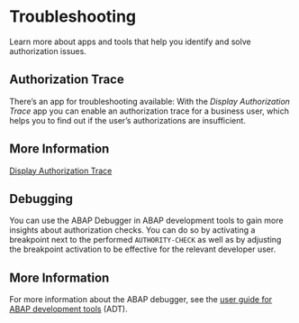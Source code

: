 <!-- loio4bc934be6436413ca94939f218329e82 -->

# Troubleshooting

Learn more about apps and tools that help you identify and solve authorization issues.

<a name="loio5c8c93185e084b33b8a5e9c55a249626"/>

<!-- loio5c8c93185e084b33b8a5e9c55a249626 -->

## Authorization Trace

There’s an app for troubleshooting available: With the *Display Authorization Trace* app you can enable an authorization trace for a business user, which helps you to find out if the user’s authorizations are insufficient.



<a name="loio5c8c93185e084b33b8a5e9c55a249626__section_jbv_hn3_bqb"/>

## More Information

[Display Authorization Trace](https://help.sap.com/viewer/65de2977205c403bbc107264b8eccf4b/Cloud/en-US/79b3c9b7701248fe83b81d4b15134e8d.html) 

<a name="loiobb785eec5cab45939ca2f0f51cd48671"/>

<!-- loiobb785eec5cab45939ca2f0f51cd48671 -->

## Debugging

You can use the ABAP Debugger in ABAP development tools to gain more insights about authorization checks. You can do so by activating a breakpoint next to the performed `AUTHORITY-CHECK` as well as by adjusting the breakpoint activation to be effective for the relevant developer user.



<a name="loiobb785eec5cab45939ca2f0f51cd48671__section_zzy_sn3_bqb"/>

## More Information

For more information about the ABAP debugger, see the [user guide for ABAP development tools](https://help.sap.com/docs/abap-cloud/abap-development-tools-user-guide) \(ADT\).


